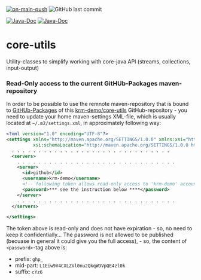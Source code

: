 [![on-main-push](https://github.com/krm-demo/core-utils/actions/workflows/on-main-push.yml/badge.svg)](https://github.com/krm-demo/core-utils/actions/workflows/on-main-push.yml)
![GitHub last commit](https://img.shields.io/github/last-commit/krm-demo/core-utils)

[![Java-Doc](https://img.shields.io/badge/GH--Pages-core--utils.x.y.z-blue)](https://krm-demo.github.io/core-utils/)
[![Java-Doc](https://img.shields.io/badge/GH--Pages-core--utils.x.y.z.SNAPSHOT-blue)](https://krm-demo.github.io/core-utils/)

# core-utils
Utility-classes to simplify working with core-java API (streams, collections, input-output)

### Read-Only access to the current GitHUb-Packages maven-repository
In order to be possible to use the remnote maven-repository that is bound
to [GitHUb-Packages](https://docs.github.com/en/packages) of this [krm-demo/core-utils](https://github.com/krm-demo/core-utils)
GitHub-repository - you need to update your home maven-settings XML-file, which is usually located at `~/.m2/settings.xml`,
in approximately following way:
```XML
<?xml version="1.0" encoding="UTF-8"?>
<settings xmlns="http://maven.apache.org/SETTINGS/1.0.0" xmlns:xsi="http://www.w3.org/2001/XMLSchema-instance"
          xsi:schemaLocation="http://maven.apache.org/SETTINGS/1.0.0 https://maven.apache.org/xsd/settings-1.0.0.xsd">
  . . . . . . . . . . . . . . . . . . . . . . . . . . . . . .
  <servers>
    . . . . . . . . . . . . . . . . . . . . . . . . . . . . . .
    <server>
      <id>github</id>
      <username>krm-demo</username>
      <!-- following token allows read-only access to 'krm-demo' account: -->
      <password>*** see the instruction below ****</password>
    </server>
    . . . . . . . . . . . . . . . . . . . . . . . . . . . . . .
  </servers>

</settings>
```
The token above is read-only and does not have expiration - so, no need to keep it confidentially...
The password is not allowed to be published (becuase in general it could give you the full access), -
so, the content of `<password>`-tag above is:
- prefix: `ghp_`
- mid-part: `L1Eiw9V4CXLZVl0nu2QkqWDVpQE4zl0k`
- suffix: `cYz6`
